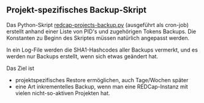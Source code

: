 ## Projekt-spezifisches Backup-Skript


Das Python-Skript
[redcap-projects-backup.py](redcap-projects-backup.py) (ausgeführt als
cron-job) erstellt anhand einer Liste von PID's und zugehörigen Tokens
Backups. Die Konstanten zu Beginn des Skriptes müssen natürlich angepasst werden.

In ein Log-File werden die SHA1-Hashcodes aller Backups vermerkt, 
und es werden nur Backups erstellt, wenn sich etwas geändert hat. 

Das Ziel ist

- projektspezifisches Restore ermöglichen, auch Tage/Wochen später
- eine Art inkrementelles Backup, wenn man eine REDCap-Instanz mit vielen
  nicht-so-aktiven Projekten hat. 
